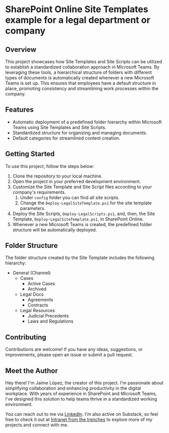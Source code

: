 # SharePoint Online Site Templates example for a legal department or company

## Overview

This project showcases how Site Templates and Site Scripts can be utilized to establish a standardized collaboration approach in Microsoft Teams. By leveraging these tools, a hierarchical structure of folders with different types of documents is automatically created whenever a new Microsoft Teams is set up. This ensures that employees have a default structure in place, promoting consistency and streamlining work processes within the company.

## Features

- Automatic deployment of a predefined folder hierarchy within Microsoft Teams using Site Templates and Site Scripts.
- Standardized structure for organizing and managing documents.
- Default categories for streamlined content creation.

## Getting Started

To use this project, follow the steps below:

1. Clone the repository to your local machine.
2. Open the project in your preferred development environment.
3. Customize the Site Template and Site Script files according to your company's requirements.
   1. Under `config` folder you can find all site scripts.
   2. Change the `Deploy-LegalSiteTemplate.ps1` for the site template parameters.
4. Deploy the Site Scripts, `Deploy-LegalScripts.ps1`, and, then, the Site Template, `Deploy-LegalSiteTemplate.ps1`, in SharePoint Online.
5. Whenever a new Microsoft Teams is created, the predefined folder structure will be automatically deployed.

## Folder Structure

The folder structure created by the Site Template includes the following hierarchy:

- General (Channel)
  - Cases
    - Active Cases
    - Archived
  - Legal Docs
    - Agreements
    - Contracts
  - Legal Resources
    - Judicial Precedents
    - Laws and Regulations

## Contributing

Contributions are welcome! If you have any ideas, suggestions, or improvements, please open an issue or submit a pull request.

## Meet the Author

Hey there! I'm Jaime López, the creator of this project. I'm passionate about simplifying collaboration and enhancing productivity in the digital workplace. With years of experience in SharePoint and Microsoft Teams, I've designed this solution to help teams thrive in a standardized working environment.

You can reach out to me via [LinkedIn](https://www.linkedin.com/in/jaimelopezlopez/). I'm also active on Substack, so feel free to check it out at [Intranet from the trenches](https://intranetfromthetrenches.substack.com/) to explore more of my projects and connect with me.
